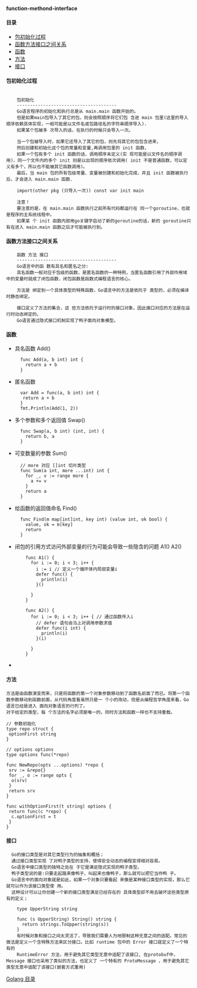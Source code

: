 #### function-methond-interface

#### 目录

- <a href="#包初始化过程">包初始化过程</a>
- <a href="#函数方法接口之间关系">函数方法接口之间关系</a>
- <a href="#函数">函数</a>
- <a href="#方法">方法</a>
- <a href="#接口">接口</a>

#### 包初始化过程

```

    包初始化
    --------------------------------------
    Go语言程序的初始化和执行总是从 main.main 函数开始的。
    但是如果main包导入了其它的包，则会按照顺序将它们包 含进 main 包里(这里的导入顺序依赖具体实现，一般可能是以文件名或包路径名的字符串顺序导入).
    如果某个包被多 次导入的话，在执行的时候只会导入一次。

    当一个包被导入时，如果它还导入了其它的包，则先将其它的包包含进来，
    然后创建和初始化这个包的常量和变量,再调用包里的 init 函数，
    如果一个包有多个 init 函数的话，调用顺序未定义(实 现可能是以文件名的顺序调用)，同一个文件内的多个 init 则是以出现的顺序依次调用( init 不是普通函数，可以定 义有多个，所以也不能被其它函数调用)。
    最后，当 main 包的所有包级常量、变量被创建和初始化完成，并且 init 函数被执行后，才会进入 main.main 函数.

    import(other pkg (只导入一次)) const var init main

    注意！
    要注意的是，在 main.main 函数执行之前所有代码都运行在 同一个goroutine，也就是程序的主系统线程中。
    如果某 个 init 函数内部用go关键字启动了新的goroutine的话，新的 goroutine只有在进入 main.main 函数之后才可能被执行到。

```

#### 函数方法接口之间关系

```
    函数 方法 接口
    --------------------------------------
    Go语言中的函 数有具名和匿名之分:
    具名函数一般对应于包级的函数，是匿名函数的一种特例，当匿名函数引用了外部作用域中的变量时就成了闭包函数，闭包函数是函数式编程语言的核心。

    方法是 绑定到一个具体类型的特殊函数，Go语言中的方法是依托于 类型的，必须在编译时静态绑定。

    接口定义了方法的集合，这 些方法依托于运行时的接口对象，因此接口对应的方法是在运 行时动态绑定的。
    Go语言通过隐式接口机制实现了鸭子面向对象模型。
```

#### 函数

- 具名函数 Add()

  ```
    func Add(a, b int) int {
      return a + b
    }
  ```

- 匿名函数

  ```
    var Add = func(a, b int) int {
     return a + b
    }
    fmt.Println(Add(1, 2))
  ```

- 多个参数和多个返回值 Swap()

  ```
    func Swap(a, b int) (int, int) {
      return b, a
    }
  ```

- 可变数量的参数 Sum()

  ```
    // more 对应 []int 切片类型
    func Sum(a int, more ...int) int {
      for _, v := range more {
        a += v
      }
      return a
    }
  ```

- 给函数的返回值命名 Find()

  ```
    func Find(m map[int]int, key int) (value int, ok bool) {
      value, ok = m[key]
      return
    }
  ```

- 闭包的引用方式访问外部变量的行为可能会导致一些隐含的问题 A1() A2()

  ```
      func A1() {
        for i := 0; i < 3; i++ {
          i := i // 定义一个循环体内局部变量i
          defer func() {
            println(i)
          }()

        }
      }

      func A2() {
        for i := 0; i < 3; i++ { // 通过函数传入i
          // defer 语句会马上对调用参数求值
          defer func(i int) {
            println(i)
          }(i)

        }
      }
  ```

-

#### 方法

```
方法是由函数演变而来，只是将函数的第一个对象参数移动到了函数名前面了而已。将第一个函数参数移动到函数前面，从代码角度看虽然只是一 个小的改动，但是从编程哲学角度来看，Go语言已经是进入 面向对象语言的行列了。
对于给定的类型，每 个方法的名字必须是唯一的，同时方法和函数一样也不支持重载。

// 参数初始化
type repo struct {
 optionFirst string
}

// options options
type options func(*repo)

func NewRepo(opts ...options) *repo {
 srv := &repo{}
 for _, o := range opts {
  o(srv)
 }
 return srv
}

func withOptionFirst(t string) options {
 return func(c *repo) {
  c.optionFirst = t
 }
}
```

#### 接口

```
  Go的接口类型是对其它类型行为的抽象和概括；
  通过接口类型实现 了对鸭子类型的支持，使得安全动态的编程变得相对容易。
  Go语言中接口类型的独特之处在 于它是满足隐式实现的鸭子类型。
  鸭子类型说的是:只要走起路来像鸭子、叫起来也像鸭子，那么就可以把它当作鸭 子。
  Go语言中的面向对象就是如此，如果一个对象只要看起 来像是某种接口类型的实现，那么它就可以作为该接口类型使 用。
  这种设计可以让你创建一个新的接口类型满足已经存在的 具体类型却不用去破坏这些类型原有的定义；
```

```
    type UpperString string

    func (s UpperString) String() string {
      return strings.ToUpper(string(s))
    }
    有时候对象和接口之间太灵活了，导致我们需要人为地限制这种无意之间的适配。常见的做法是定义一个含特殊方法来区分接口。比如 runtime 包中的 Error 接口就定义了一个特有的
    RuntimeError 方法，用于避免其它类型无意中适配了该接口, 在protobuf中， Message 接口也采用了类似的方法，也定义了 一个特有的 ProtoMessage ，用于避免其它类型无意中适配了该接口(嵌套方式重用)
```

[Golang 目录](../../readme.md)
